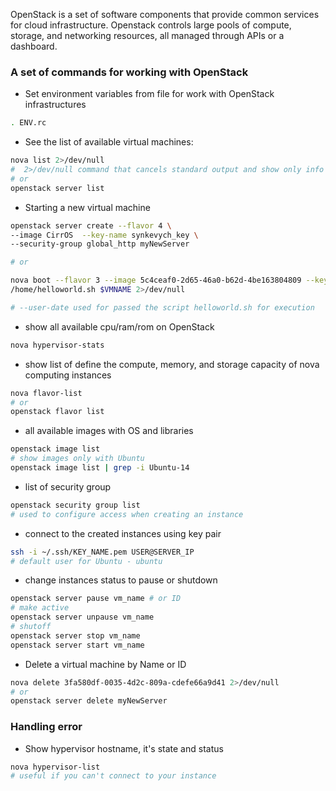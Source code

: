 OpenStack is a set of software components that provide common services for cloud infrastructure. Openstack controls large pools of compute, storage, and networking resources, all managed through APIs or a dashboard.

### A set of commands for working with OpenStack  

- Set environment variables from file for work with OpenStack infrastructures

```bash
. ENV.rc
```

- See the list of available virtual machines:

```bash
nova list 2>/dev/null
#  2>/dev/null command that cancels standard output and show only info about running VM
# or 
openstack server list
```

- Starting a new virtual machine

```bash
openstack server create --flavor 4 \
--image CirrOS  --key-name synkevych_key \
--security-group global_http myNewServer

# or

nova boot --flavor 3 --image 5c4ceaf0-2d65-46a0-b62d-4be163804809 --key-name cloud_key --security-groups d134acb2-e6bc-4c82-a294-9617fdf7bf07 --user-data \
/home/helloworld.sh $VMNAME 2>/dev/null

# --user-date used for passed the script helloworld.sh for execution
```

- show all available cpu/ram/rom on OpenStack

```bash
nova hypervisor-stats
```

- show list of define the compute, memory, and storage capacity of nova computing instances

```bash
nova flavor-list
# or
openstack flavor list
```

- all available images with OS and libraries

```bash
openstack image list
# show images only with Ubuntu
openstack image list | grep -i Ubuntu-14
```

- list of security group

```bash
openstack security group list
# used to configure access when creating an instance
```

- connect to the created instances using key pair

```bash
ssh -i ~/.ssh/KEY_NAME.pem USER@SERVER_IP
# default user for Ubuntu - ubuntu
```

- change instances status to pause or shutdown

```bash
openstack server pause vm_name # or ID
# make active
openstack server unpause vm_name
# shutoff
openstack server stop vm_name
openstack server start vm_name
```

- Delete a virtual machine by Name or ID

```bash
nova delete 3fa580df-0035-4d2c-809a-cdefe66a9d41 2>/dev/null
# or
openstack server delete myNewServer
```

### Handling error

- Show hypervisor hostname, it's state and status

```bash
nova hypervisor-list
# useful if you can't connect to your instance
```
